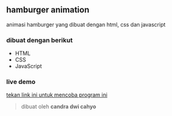 ## hamburger animation

animasi hamburger yang dibuat dengan html, css dan javascript

### dibuat dengan berikut 

* HTML
* CSS
* JavaScript 

### live demo 

[tekan link ini untuk mencoba program ini](https://candradwicahyo.github.io/hamburger-animation)

> dibuat oleh **candra dwi cahyo**

